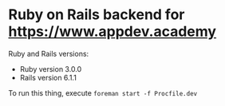 # Ruby on Rails backend for https://www.appdev.academy

Ruby and Rails versions:

* Ruby version 3.0.0
* Rails version 6.1.1

To run this thing, execute `foreman start -f Procfile.dev`
